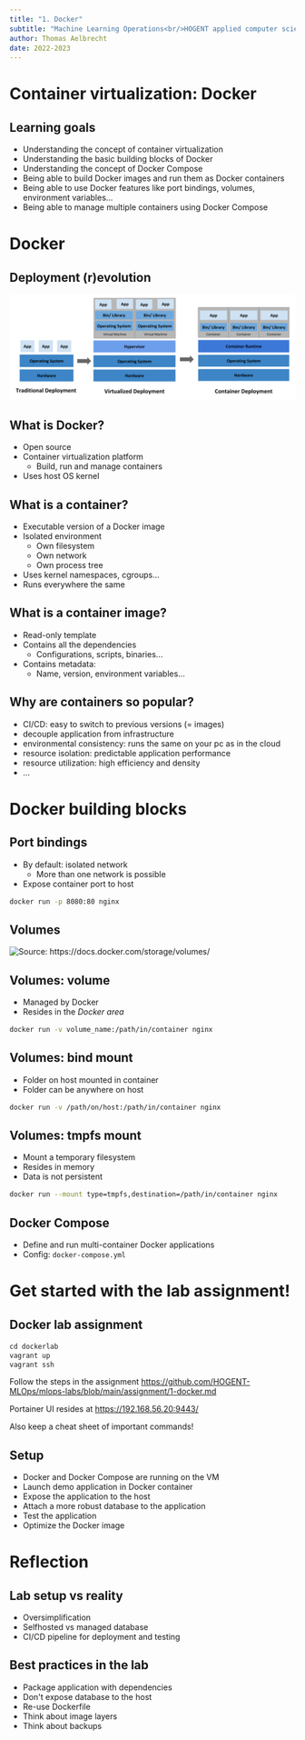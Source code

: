 ```yaml
---
title: "1. Docker"
subtitle: "Machine Learning Operations<br/>HOGENT applied computer science"
author: Thomas Aelbrecht
date: 2022-2023
---
```


# Container virtualization: Docker

## Learning goals

- Understanding the concept of container virtualization
- Understanding the basic building blocks of Docker
- Understanding the concept of Docker Compose
- Being able to build Docker images and run them as Docker containers
- Being able to use Docker features like port bindings, volumes, environment variables...
- Being able to manage multiple containers using Docker Compose

# Docker

## Deployment (r)evolution

![<small><em>Source: <https://kubernetes.io/docs/concepts/overview/></em></small>](assets/03-kubernetes/container_evolution.svg)

## What is Docker?

- Open source
- Container virtualization platform
  - Build, run and manage containers
- Uses host OS kernel

## What is a container?

- Executable version of a Docker image
- Isolated environment
  - Own filesystem
  - Own network
  - Own process tree
- Uses kernel namespaces, cgroups...
- Runs everywhere the same

## What is a container image?

- Read-only template
- Contains all the dependencies
  - Configurations, scripts, binaries...
- Contains metadata:
  - Name, version, environment variables...

## Why are containers so popular?

- CI/CD: easy to switch to previous versions (= images)
- decouple application from infrastructure
- environmental consistency: runs the same on your pc as in the cloud
- resource isolation: predictable application performance
- resource utilization: high efficiency and density
- ...

# Docker building blocks

## Port bindings

- By default: isolated network
  - More than one network is possible
- Expose container port to host

```bash
docker run -p 8080:80 nginx
```

## Volumes

![<small><em>Source: <https://docs.docker.com/storage/volumes/></em></small>](https://docs.docker.com/storage/images/types-of-mounts-volume.png)

## Volumes: volume

- Managed by Docker
- Resides in the *Docker area*

```bash
docker run -v volume_name:/path/in/container nginx
```

## Volumes: bind mount

- Folder on host mounted in container
- Folder can be anywhere on host

```bash
docker run -v /path/on/host:/path/in/container nginx
```

## Volumes: tmpfs mount

- Mount a temporary filesystem
- Resides in memory
- Data is not persistent

```bash
docker run --mount type=tmpfs,destination=/path/in/container nginx
```

## Docker Compose

- Define and run multi-container Docker applications
- Config: `docker-compose.yml`

# Get started with the lab assignment!

## Docker lab assignment

```console
cd dockerlab
vagrant up
vagrant ssh
```

Follow the steps in the assignment <https://github.com/HOGENT-MLOps/mlops-labs/blob/main/assignment/1-docker.md>

Portainer UI resides at <https://192.168.56.20:9443/>

Also keep a cheat sheet of important commands!

## Setup

- Docker and Docker Compose are running on the VM
- Launch demo application in Docker container
- Expose the application to the host
- Attach a more robust database to the application
- Test the application
- Optimize the Docker image

# Reflection

## Lab setup vs reality

- Oversimplification
- Selfhosted vs managed database
- CI/CD pipeline for deployment and testing

## Best practices in the lab

- Package application with dependencies
- Don't expose database to the host
- Re-use Dockerfile
- Think about image layers
- Think about backups
